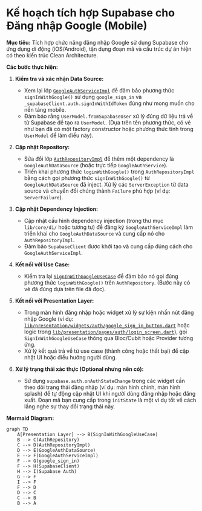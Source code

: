 # Kế hoạch tích hợp Supabase cho Đăng nhập Google (Mobile)

**Mục tiêu:** Tích hợp chức năng đăng nhập Google sử dụng Supabase cho ứng dụng di động (iOS/Android), tận dụng đoạn mã và cấu trúc dự án hiện có theo kiến trúc Clean Architecture.

**Các bước thực hiện:**

1.  **Kiểm tra và xác nhận Data Source:**
    *   Xem lại lớp [`GoogleAuthServiceImpl`](lib/data/datasources/remote/google_auth_service_impl.dart) để đảm bảo phương thức `signInWithGoogle()` sử dụng `google_sign_in` và `_supabaseClient.auth.signInWithIdToken` đúng như mong muốn cho nền tảng mobile.
    *   Đảm bảo rằng `UserModel.fromSupabaseUser` xử lý đúng dữ liệu trả về từ Supabase để tạo ra `UserModel`. (Dựa trên tên phương thức, có vẻ như bạn đã có một factory constructor hoặc phương thức tĩnh trong `UserModel` để làm điều này).

2.  **Cập nhật Repository:**
    *   Sửa đổi lớp [`AuthRepositoryImpl`](lib/data/repositories/auth_repository_impl.dart) để thêm một dependency là `GoogleAuthDataSource` (hoặc trực tiếp `GoogleAuthService`).
    *   Triển khai phương thức `loginWithGoogle()` trong `AuthRepositoryImpl` bằng cách gọi phương thức `signInWithGoogle()` từ `GoogleAuthDataSource` đã inject. Xử lý các `ServerException` từ data source và chuyển đổi chúng thành `Failure` phù hợp (ví dụ: `ServerFailure`).

3.  **Cập nhật Dependency Injection:**
    *   Cập nhật cấu hình dependency injection (trong thư mục `lib/core/di/` hoặc tương tự) để đăng ký `GoogleAuthServiceImpl` làm triển khai cho `GoogleAuthDataSource` và cung cấp nó cho `AuthRepositoryImpl`.
    *   Đảm bảo `SupabaseClient` được khởi tạo và cung cấp đúng cách cho `GoogleAuthServiceImpl`.

4.  **Kết nối với Use Case:**
    *   Kiểm tra lại [`SignInWithGoogleUseCase`](lib/domain/usecases/sign_in_with_google_usecase.dart) để đảm bảo nó gọi đúng phương thức `loginWithGoogle()` trên `AuthRepository`. (Bước này có vẻ đã đúng dựa trên file đã đọc).

5.  **Kết nối với Presentation Layer:**
    *   Trong màn hình đăng nhập hoặc widget xử lý sự kiện nhấn nút đăng nhập Google (ví dụ: [`lib/presentation/widgets/auth/google_sign_in_button.dart`](lib/presentation/widgets/auth/google_sign_in_button.dart) hoặc logic trong [`lib/presentation/pages/auth/login_screen.dart`](lib/presentation/pages/auth/login_screen.dart)), gọi `SignInWithGoogleUseCase` thông qua Bloc/Cubit hoặc Provider tương ứng.
    *   Xử lý kết quả trả về từ use case (thành công hoặc thất bại) để cập nhật UI hoặc điều hướng người dùng.

6.  **Xử lý trạng thái xác thực (Optional nhưng nên có):**
    *   Sử dụng `supabase.auth.onAuthStateChange` trong các widget cần theo dõi trạng thái đăng nhập (ví dụ: màn hình chính, màn hình splash) để tự động cập nhật UI khi người dùng đăng nhập hoặc đăng xuất. Đoạn mã bạn cung cấp trong `initState` là một ví dụ tốt về cách lắng nghe sự thay đổi trạng thái này.

**Mermaid Diagram:**

```mermaid
graph TD
    A[Presentation Layer] --> B(SignInWithGoogleUseCase)
    B --> C(AuthRepository)
    C --> D(AuthRepositoryImpl)
    D --> E(GoogleAuthDataSource)
    E --> F(GoogleAuthServiceImpl)
    F --> G(google_sign_in)
    F --> H(SupabaseClient)
    H --> I(Supabase Auth)
    G --> F
    I --> F
    F --> D
    D --> C
    C --> B
    B --> A